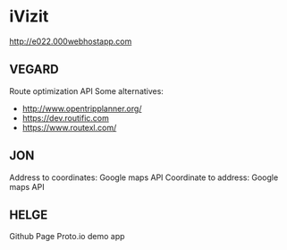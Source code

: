 # iVizit

http://e022.000webhostapp.com

## VEGARD
  Route optimization API
  Some alternatives: 
  * http://www.opentripplanner.org/
  * https://dev.routific.com
  * https://www.routexl.com/
 
## JON
  Address to coordinates: Google maps API
  Coordinate to address: Google maps API
  
## HELGE
  Github Page
  Proto.io demo app
